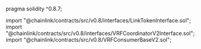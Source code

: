 pragma solidity ^0.8.7;

import "@chainlink/contracts/src/v0.8/interfaces/LinkTokenInterface.sol";
import "@chainlink/contracts/src/v0.8/interfaces/VRFCoordinatorV2Interface.sol";
import "@chainlink/contracts/src/v0.8/VRFConsumerBaseV2.sol";